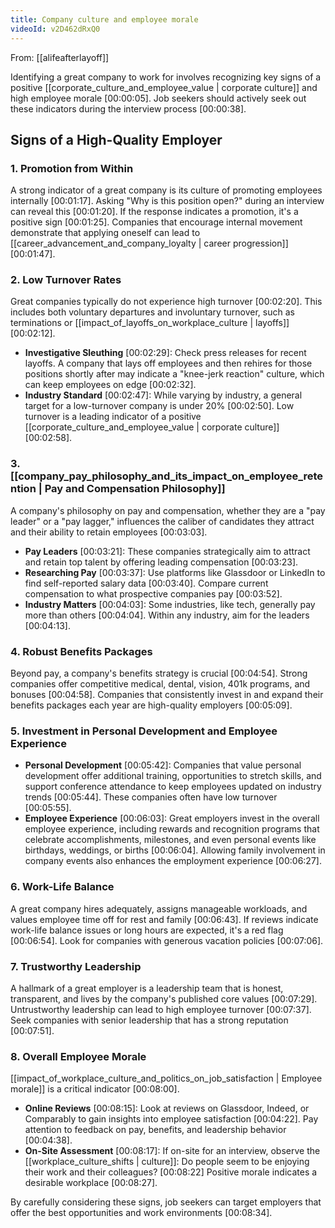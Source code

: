 ```yaml
---
title: Company culture and employee morale
videoId: v2D462dRxQ0
---
```


From: [[alifeafterlayoff]] <br/> 

Identifying a great company to work for involves recognizing key signs of a positive [[corporate_culture_and_employee_value | corporate culture]] and high employee morale <a class="yt-timestamp" data-t="00:00:05">[00:00:05]</a>. Job seekers should actively seek out these indicators during the interview process <a class="yt-timestamp" data-t="00:00:38">[00:00:38]</a>.

## Signs of a High-Quality Employer

### 1. Promotion from Within
A strong indicator of a great company is its culture of promoting employees internally <a class="yt-timestamp" data-t="00:01:17">[00:01:17]</a>. Asking "Why is this position open?" during an interview can reveal this <a class="yt-timestamp" data-t="00:01:20">[00:01:20]</a>. If the response indicates a promotion, it's a positive sign <a class="yt-timestamp" data-t="00:01:25">[00:01:25]</a>. Companies that encourage internal movement demonstrate that applying oneself can lead to [[career_advancement_and_company_loyalty | career progression]] <a class="yt-timestamp" data-t="00:01:47">[00:01:47]</a>.

### 2. Low Turnover Rates
Great companies typically do not experience high turnover <a class="yt-timestamp" data-t="00:02:20">[00:02:20]</a>. This includes both voluntary departures and involuntary turnover, such as terminations or [[impact_of_layoffs_on_workplace_culture | layoffs]] <a class="yt-timestamp" data-t="00:02:12">[00:02:12]</a>.
*   **Investigative Sleuthing** <a class="yt-timestamp" data-t="00:02:29">[00:02:29]</a>: Check press releases for recent layoffs. A company that lays off employees and then rehires for those positions shortly after may indicate a "knee-jerk reaction" culture, which can keep employees on edge <a class="yt-timestamp" data-t="00:02:32">[00:02:32]</a>.
*   **Industry Standard** <a class="yt-timestamp" data-t="00:02:47">[00:02:47]</a>: While varying by industry, a general target for a low-turnover company is under 20% <a class="yt-timestamp" data-t="00:02:50">[00:02:50]</a>. Low turnover is a leading indicator of a positive [[corporate_culture_and_employee_value | corporate culture]] <a class="yt-timestamp" data-t="00:02:58">[00:02:58]</a>.

### 3. [[company_pay_philosophy_and_its_impact_on_employee_retention | Pay and Compensation Philosophy]]
A company's philosophy on pay and compensation, whether they are a "pay leader" or a "pay lagger," influences the caliber of candidates they attract and their ability to retain employees <a class="yt-timestamp" data-t="00:03:03">[00:03:03]</a>.
*   **Pay Leaders** <a class="yt-timestamp" data-t="00:03:21">[00:03:21]</a>: These companies strategically aim to attract and retain top talent by offering leading compensation <a class="yt-timestamp" data-t="00:03:23">[00:03:23]</a>.
*   **Researching Pay** <a class="yt-timestamp" data-t="00:03:37">[00:03:37]</a>: Use platforms like Glassdoor or LinkedIn to find self-reported salary data <a class="yt-timestamp" data-t="00:03:40">[00:03:40]</a>. Compare current compensation to what prospective companies pay <a class="yt-timestamp" data-t="00:03:52">[00:03:52]</a>.
*   **Industry Matters** <a class="yt-timestamp" data-t="00:04:03">[00:04:03]</a>: Some industries, like tech, generally pay more than others <a class="yt-timestamp" data-t="00:04:04">[00:04:04]</a>. Within any industry, aim for the leaders <a class="yt-timestamp" data-t="00:04:13">[00:04:13]</a>.

### 4. Robust Benefits Packages
Beyond pay, a company's benefits strategy is crucial <a class="yt-timestamp" data-t="00:04:54">[00:04:54]</a>. Strong companies offer competitive medical, dental, vision, 401k programs, and bonuses <a class="yt-timestamp" data-t="00:04:58">[00:04:58]</a>. Companies that consistently invest in and expand their benefits packages each year are high-quality employers <a class="yt-timestamp" data-t="00:05:09">[00:05:09]</a>.

### 5. Investment in Personal Development and Employee Experience
*   **Personal Development** <a class="yt-timestamp" data-t="00:05:42">[00:05:42]</a>: Companies that value personal development offer additional training, opportunities to stretch skills, and support conference attendance to keep employees updated on industry trends <a class="yt-timestamp" data-t="00:05:44">[00:05:44]</a>. These companies often have low turnover <a class="yt-timestamp" data-t="00:05:55">[00:05:55]</a>.
*   **Employee Experience** <a class="yt-timestamp" data-t="00:06:03">[00:06:03]</a>: Great employers invest in the overall employee experience, including rewards and recognition programs that celebrate accomplishments, milestones, and even personal events like birthdays, weddings, or births <a class="yt-timestamp" data-t="00:06:04">[00:06:04]</a>. Allowing family involvement in company events also enhances the employment experience <a class="yt-timestamp" data-t="00:06:27">[00:06:27]</a>.

### 6. Work-Life Balance
A great company hires adequately, assigns manageable workloads, and values employee time off for rest and family <a class="yt-timestamp" data-t="00:06:43">[00:06:43]</a>. If reviews indicate work-life balance issues or long hours are expected, it's a red flag <a class="yt-timestamp" data-t="00:06:54">[00:06:54]</a>. Look for companies with generous vacation policies <a class="yt-timestamp" data-t="00:07:06">[00:07:06]</a>.

### 7. Trustworthy Leadership
A hallmark of a great employer is a leadership team that is honest, transparent, and lives by the company's published core values <a class="yt-timestamp" data-t="00:07:29">[00:07:29]</a>. Untrustworthy leadership can lead to high employee turnover <a class="yt-timestamp" data-t="00:07:37">[00:07:37]</a>. Seek companies with senior leadership that has a strong reputation <a class="yt-timestamp" data-t="00:07:51">[00:07:51]</a>.

### 8. Overall Employee Morale
[[impact_of_workplace_culture_and_politics_on_job_satisfaction | Employee morale]] is a critical indicator <a class="yt-timestamp" data-t="00:08:00">[00:08:00]</a>.
*   **Online Reviews** <a class="yt-timestamp" data-t="00:08:15">[00:08:15]</a>: Look at reviews on Glassdoor, Indeed, or Comparably to gain insights into employee satisfaction <a class="yt-timestamp" data-t="00:04:22">[00:04:22]</a>. Pay attention to feedback on pay, benefits, and leadership behavior <a class="yt-timestamp" data-t="00:04:38">[00:04:38]</a>.
*   **On-Site Assessment** <a class="yt-timestamp" data-t="00:08:17">[00:08:17]</a>: If on-site for an interview, observe the [[workplace_culture_shifts | culture]]: Do people seem to be enjoying their work and their colleagues? <a class="yt-timestamp" data-t="00:08:22">[00:08:22]</a> Positive morale indicates a desirable workplace <a class="yt-timestamp" data-t="00:08:27">[00:08:27]</a>.

By carefully considering these signs, job seekers can target employers that offer the best opportunities and work environments <a class="yt-timestamp" data-t="00:08:34">[00:08:34]</a>.